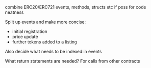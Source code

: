 combine ERC20/ERC721 events, methods, structs etc if poss for code neatness

Split up events and make more concise:

- initial registration
- price update
- further tokens added to a listing

Also decide what needs to be indexed in events

What return statements are needed? For calls from other contracts
